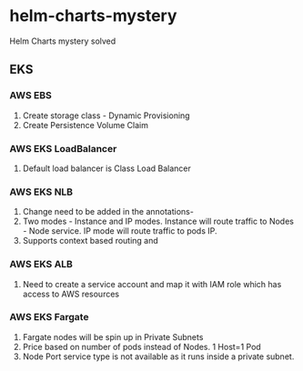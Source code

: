 # helm-charts-mystery
Helm Charts mystery solved

## EKS
### AWS EBS
1. Create storage class - Dynamic Provisioning
2. Create Persistence Volume Claim

### AWS EKS LoadBalancer
1. Default load balancer is Class Load Balancer

### AWS EKS NLB
1. Change need to be added in the annotations-
2. Two modes - Instance and IP modes. Instance will route traffic to Nodes - Node service. IP mode will route traffic to pods IP.
3. Supports context based routing and

### AWS EKS ALB 
1. Need to create a service account and map it with IAM role which has access to AWS resources

### AWS EKS Fargate
1. Fargate nodes will be spin up in Private Subnets
2. Price based on number of pods instead of Nodes. 1 Host=1 Pod
3. Node Port service type is not available as it runs inside a private subnet.
